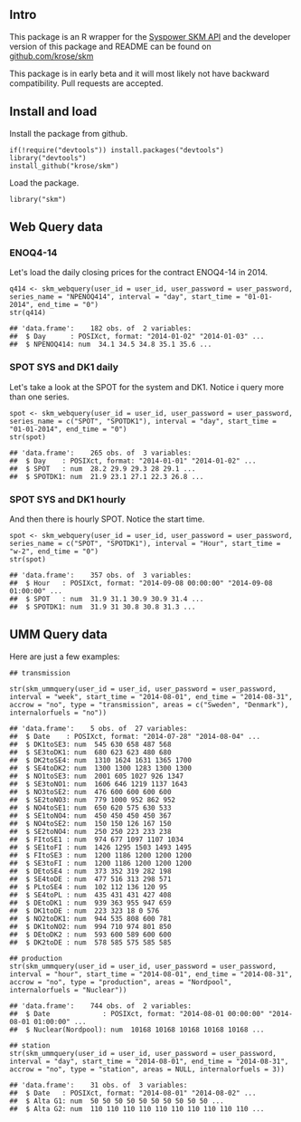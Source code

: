 Intro
-----

This package is an R wrapper for the [Syspower SKM API](http://syspower.skm.no) and the developer version of this package and README can be found on [github.com/krose/skm](http://github.com/krose/skm)

This package is in early beta and it will most likely not have backward compatibility. Pull requests are accepted.

Install and load
----------------

Install the package from github.

    if(!require("devtools")) install.packages("devtools")
    library("devtools")
    install_github("krose/skm")

Load the package.

``` {.r}
library("skm")
```

Web Query data
--------------

### ENOQ4-14

Let's load the daily closing prices for the contract ENOQ4-14 in 2014.

``` {.r}
q414 <- skm_webquery(user_id = user_id, user_password = user_password, series_name = "NPENOQ414", interval = "day", start_time = "01-01-2014", end_time = "0")
str(q414)
```

    ## 'data.frame':    182 obs. of  2 variables:
    ##  $ Day      : POSIXct, format: "2014-01-02" "2014-01-03" ...
    ##  $ NPENOQ414: num  34.1 34.5 34.8 35.1 35.6 ...

### SPOT SYS and DK1 daily

Let's take a look at the SPOT for the system and DK1. Notice i query more than one series.

``` {.r}
spot <- skm_webquery(user_id = user_id, user_password = user_password, series_name = c("SPOT", "SPOTDK1"), interval = "day", start_time = "01-01-2014", end_time = "0")
str(spot)
```

    ## 'data.frame':    265 obs. of  3 variables:
    ##  $ Day    : POSIXct, format: "2014-01-01" "2014-01-02" ...
    ##  $ SPOT   : num  28.2 29.9 29.3 28 29.1 ...
    ##  $ SPOTDK1: num  21.9 23.1 27.1 22.3 26.8 ...

### SPOT SYS and DK1 hourly

And then there is hourly SPOT. Notice the start time.

``` {.r}
spot <- skm_webquery(user_id = user_id, user_password = user_password, series_name = c("SPOT", "SPOTDK1"), interval = "Hour", start_time = "w-2", end_time = "0")
str(spot)
```

    ## 'data.frame':    357 obs. of  3 variables:
    ##  $ Hour   : POSIXct, format: "2014-09-08 00:00:00" "2014-09-08 01:00:00" ...
    ##  $ SPOT   : num  31.9 31.1 30.9 30.9 31.4 ...
    ##  $ SPOTDK1: num  31.9 31 30.8 30.8 31.3 ...

UMM Query data
--------------

Here are just a few examples:

``` {.r}
## transmission

str(skm_ummquery(user_id = user_id, user_password = user_password, interval = "week", start_time = "2014-08-01", end_time = "2014-08-31", accrow = "no", type = "transmission", areas = c("Sweden", "Denmark"), internalorfuels = "no"))
```

    ## 'data.frame':    5 obs. of  27 variables:
    ##  $ Date    : POSIXct, format: "2014-07-28" "2014-08-04" ...
    ##  $ DK1toSE3: num  545 630 658 487 568
    ##  $ SE3toDK1: num  680 623 623 480 680
    ##  $ DK2toSE4: num  1310 1624 1631 1365 1700
    ##  $ SE4toDK2: num  1300 1300 1283 1300 1300
    ##  $ NO1toSE3: num  2001 605 1027 926 1347
    ##  $ SE3toNO1: num  1606 646 1219 1137 1643
    ##  $ NO3toSE2: num  476 600 600 600 600
    ##  $ SE2toNO3: num  779 1000 952 862 952
    ##  $ NO4toSE1: num  650 620 575 630 533
    ##  $ SE1toNO4: num  450 450 450 450 367
    ##  $ NO4toSE2: num  150 150 126 167 150
    ##  $ SE2toNO4: num  250 250 223 233 238
    ##  $ FItoSE1 : num  974 677 1097 1107 1034
    ##  $ SE1toFI : num  1426 1295 1503 1493 1495
    ##  $ FItoSE3 : num  1200 1186 1200 1200 1200
    ##  $ SE3toFI : num  1200 1186 1200 1200 1200
    ##  $ DEtoSE4 : num  373 352 319 282 198
    ##  $ SE4toDE : num  477 516 313 298 571
    ##  $ PLtoSE4 : num  102 112 136 120 95
    ##  $ SE4toPL : num  435 431 431 427 408
    ##  $ DEtoDK1 : num  939 363 955 947 659
    ##  $ DK1toDE : num  223 323 18 0 576
    ##  $ NO2toDK1: num  944 535 808 600 781
    ##  $ DK1toNO2: num  994 710 974 801 850
    ##  $ DEtoDK2 : num  593 600 589 600 600
    ##  $ DK2toDE : num  578 585 575 585 585

``` {.r}
## production
str(skm_ummquery(user_id = user_id, user_password = user_password, interval = "hour", start_time = "2014-08-01", end_time = "2014-08-31", accrow = "no", type = "production", areas = "Nordpool", internalorfuels = "Nuclear"))
```

    ## 'data.frame':    744 obs. of  2 variables:
    ##  $ Date             : POSIXct, format: "2014-08-01 00:00:00" "2014-08-01 01:00:00" ...
    ##  $ Nuclear(Nordpool): num  10168 10168 10168 10168 10168 ...

``` {.r}
## station
str(skm_ummquery(user_id = user_id, user_password = user_password, interval = "day", start_time = "2014-08-01", end_time = "2014-08-31", accrow = "no", type = "station", areas = NULL, internalorfuels = 3))
```

    ## 'data.frame':    31 obs. of  3 variables:
    ##  $ Date   : POSIXct, format: "2014-08-01" "2014-08-02" ...
    ##  $ Alta G1: num  50 50 50 50 50 50 50 50 50 50 ...
    ##  $ Alta G2: num  110 110 110 110 110 110 110 110 110 110 ...
